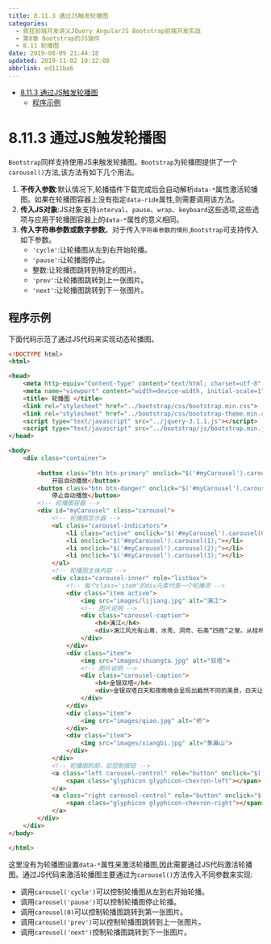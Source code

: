 ```yaml
---
title: 8.11.3 通过JS触发轮播图
categories: 
  - 疯狂前端开发讲义JQuery AngularJS Bootstrap前端开发实战
  - 第8章 Bootstrap的JS插件
  - 8.11 轮播图
date: 2019-08-09 21:44:18
updated: 2019-11-02 10:12:08
abbrlink: ed111ba6
---
```

<div id='my_toc'>

- [8.11.3 通过JS触发轮播图](/JavaReadingNotes/ed111ba6/#8-11-3-通过JS触发轮播图)
    - [程序示例](/JavaReadingNotes/ed111ba6/#程序示例)

</div>
<!--more-->
<script>if (navigator.platform.toLowerCase() == 'win32'){document.getElementById('my_toc').style.display = 'none';}</script>

<!--end-->
<!--SSTStart-->
# 8.11.3 通过JS触发轮播图 #
`Bootstrap`同样支持使用JS来触发轮播图。`Bootstrap`为轮播图提供了一个`carousel()`方法,该方法有如下几个用法。
1. **不传入参数**:默认情况下,轮播插件下载完成后会自动解析`data-*`属性激活轮播图。如果在轮播图容器上没有指定`data-ride`属性,则需要调用该方法。
2. **传入JS对象**:JS对象支持`interval`、`pause`、`wrap`、`keyboard`这些选项,这些选项与应用于轮播图容器上的`data-*`属性的意义相同。
3. **传入字符串参数或数字参数**。对于传入`字符串参数的情形`,`Bootstrap`可支持传入如下参数。
    - `'cycle'`:让轮播图从左到右开始轮播。
    - `'pause'`:让轮播图停止。
    - 整数:让轮播图跳转到特定的图片。
    - `'prev'`:让轮播图跳转到上一张图片。
    - `'next'`:让轮播图跳转到下一张图片。

## 程序示例 ##
下面代码示范了通过JS代码来实现动态轮播图。
```html
<!DOCTYPE html>
<html>

<head>
	<meta http-equiv="Content-Type" content="text/html; charset=utf-8" />
	<meta name="viewport" content="width=device-width, initial-scale=1">
	<title> 轮播图 </title>
	<link rel="stylesheet" href="../bootstrap/css/bootstrap.min.css">
	<link rel="stylesheet" href="../bootstrap/css/bootstrap-theme.min.css">
	<script type="text/javascript" src="../jquery-3.1.1.js"></script>
	<script type="text/javascript" src="../bootstrap/js/bootstrap.min.js"></script>
</head>

<body>
	<div class="container">
		
		<button class="btn btn-primary" onclick="$('#myCarousel').carousel('cycle');">
			开启自动播放</button>
		<button class="btn btn-danger" onclick="$('#myCarousel').carousel('pause');">
			停止自动播放</button>
		<!-- 轮播图容器 -->
		<div id="myCarousel" class="carousel">
			<!-- 轮播图显示器 -->
			<ul class="carousel-indicators">
				<li class="active" onclick="$('#myCarousel').carousel(0);"></li>
				<li onclick="$('#myCarousel').carousel(1);"></li>
				<li onclick="$('#myCarousel').carousel(2);"></li>
				<li onclick="$('#myCarousel').carousel(3);"></li>
			</ul>
			<!-- 轮播图主体内容 -->
			<div class="carousel-inner" role="listbox">
				<!-- 每个class='item'的div元素代表一个轮播项 -->
				<div class="item active">
					<img src="images/lijiang.jpg" alt="漓江">
					<!-- 图片说明 -->
					<div class="carousel-caption">
						<h4>漓江</h4>
						<div>漓江风光有山青、水秀、洞奇、石美“四胜”之誉。从桂林至阳朔的83公里漓江河段，集中了桂林山水的精华，令人有“舟行碧波上，人在画中游”之感。</div>
					</div>
				</div>
				<div class="item">
					<img src="images/shuangta.jpg" alt="双塔">
					<!-- 图片说明 -->
					<div class="carousel-caption">
						<h4>金银双塔</h4>
						<div>金银双塔白天和夜晚晚会呈现出截然不同的美景，白天让人觉得庄严、肃穆，而当夜幕降临，在灯光的映照下，则给人以亲切温馨的感觉。</div>
					</div>
				</div>
				<div class="item">
					<img src="images/qiao.jpg" alt="桥">
				</div>
				<div class="item">
					<img src="images/xiangbi.jpg" alt="象鼻山">
				</div>
			</div>
			<!-- 轮播图的前、后控制按钮 -->
			<a class="left carousel-control" role="button" onclick="$('#myCarousel').carousel('prev');">
				<span class="glyphicon glyphicon-chevron-left"></span>
			</a>
			<a class="right carousel-control" role="button" onclick="$('#myCarousel').carousel('next');">
				<span class="glyphicon glyphicon-chevron-right"></span>
			</a>
		</div>
	</div>
</body>

</html>
```
这里没有为轮播图设置`data-*`属性来激活轮播图,因此需要通过JS代码激活轮播图。通过JS代码来激活轮播图主要通过为`carousel()`方法传入不同参数来实现:
- 调用`carousel('cycle')`可以控制轮播图从左到右开始轮播。
- 调用`carousel('pause')`可以控制轮播图停止轮播。
- 调用`carousel(0)`可以控制轮播图跳转到第一张图片。
- 调用`carousel('prev')`可以控制轮播图跳转到上一张图片。
- 调用`carousel('next')`控制轮播图跳转到下一张图片。
<!--SSTStop-->

